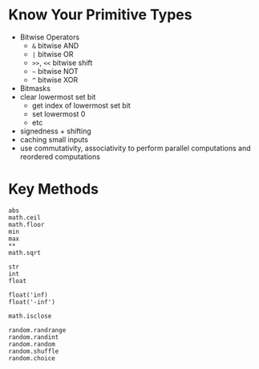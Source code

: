 # Know Your Primitive Types

- Bitwise Operators
    - `&` bitwise AND
    - `|` bitwise OR
    - `>>`, `<<` bitwise shift
    - `~` bitwise NOT
    - `^` bitwise XOR
- Bitmasks
- clear lowermost set bit
    - get index of lowermost set bit
    - set lowermost 0
    - etc
- signedness + shifting
- caching small inputs
- use commutativity, associativity to perform parallel computations and reordered computations

# Key Methods

```python3
abs
math.ceil
math.floor
min
max
**
math.sqrt

str
int
float

float('inf)
float('-inf')

math.isclose

random.randrange
random.randint
random.random
random.shuffle
random.choice
```
